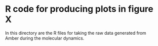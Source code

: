 R code for producing plots in figure X
======================================

In this directory are the R files for taking the raw data generated from Amber during the molecular dynamics.

